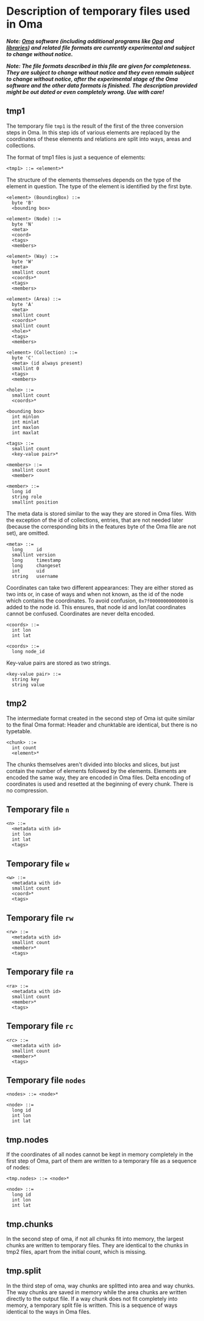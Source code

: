 # Description of temporary files used in Oma

***Note: [Oma](https://github.com/kumakyoo42/Oma) software (including
additional programs like [Opa](https://github.com/kumakyoo42/Opa) and
[libraries](https://github.com/kumakyoo42/OmaLibJava)) and related
file formats are currently experimental and subject to change without
notice.***

***Note: The file formats described in this file are given for
completeness. They are subject to change without notice and they even
remain subject to change without notice, after the experimental stage
of the Oma software and the other data formats is finished. The
description provided might be out dated or even completely wrong. Use
with care!***

## tmp1

The temporary file `tmp1` is the result of the first of the three
conversion steps in Oma. In this step ids of various elements are
replaced by the coordinates of these elements and relations are split
into ways, areas and collections.

The format of tmp1 files is just a sequence of elements:

    <tmp1> ::= <element>*

The structure of the elements themselves depends on the type of the
element in question. The type of the element is identified by the
first byte.

    <element> (BoundingBox) ::=
      byte 'B'
      <bounding box>

    <element> (Node) ::=
      byte 'N'
      <meta>
      <coord>
      <tags>
      <members>

    <element> (Way) ::=
      byte 'W'
      <meta>
      smallint count
      <coords>*
      <tags>
      <members>

    <element> (Area) ::=
      byte 'A'
      <meta>
      smallint count
      <coords>*
      smallint count
      <hole>*
      <tags>
      <members>

    <element> (Collection) ::=
      byte 'C'
      <meta> (id always present)
      smallint 0
      <tags>
      <members>

    <hole> ::=
      smallint count
      <coords>*

    <bounding box>
      int minlon
      int minlat
      int maxlon
      int maxlat

    <tags> ::=
      smallint count
      <key-value pair>*

    <members> ::=
      smallint count
      <member>

    <member> ::=
      long id
      string role
      smallint position

The meta data is stored similar to the way they are stored in Oma
files. With the exception of the id of collections, entries, that are
not needed later (because the corresponding bits in the features byte
of the Oma file are not set), are omitted.

    <meta> ::=
      long     id
      smallint version
      long     timestamp
      long     changeset
      int      uid
      string   username

Coordinates can take two different appearances: They are either stored
as two ints or, in case of ways and when not known, as the id of the
node which contains the coordinates. To avoid confusion,
`0x7f00000000000000` is added to the node id. This ensures, that node id
and lon/lat coordinates cannot be confused. Coordinates are never
delta encoded.

    <coords> ::=
      int lon
      int lat

    <coords> ::=
      long node_id

Key-value pairs are stored as two strings.

    <key-value pair> ::=
      string key
      string value

## tmp2

The intermediate format created in the second step of Oma ist quite
similar to the final Oma format: Header and chunktable are identical,
but there is no typetable.

    <chunk> ::=
      int count
      <element>*

The chunks themselves aren't divided into blocks and slices, but just
contain the number of elements followed by the elements. Elements are
encoded the same way, they are encoded in Oma files. Delta encoding of
coordinates is used and resetted at the beginning of every chunk.
There is no compression.

## Temporary file `n`

    <n> ::=
      <metadata with id>
      int lon
      int lat
      <tags>

## Temporary file `w`

    <w> ::=
      <metadata with id>
      smallint count
      <coord>*
      <tags>

## Temporary file `rw`

    <rw> ::=
      <metadata with id>
      smallint count
      <member>*
      <tags>

## Temporary file `ra`

    <ra> ::=
      <metadata with id>
      smallint count
      <member>*
      <tags>

## Temporary file `rc`

    <rc> ::=
      <metadata with id>
      smallint count
      <member>*
      <tags>

## Temporary file `nodes`

    <nodes> ::= <node>*

    <node> ::=
      long id
      int lon
      int lat

## tmp.nodes

If the coordinates of all nodes cannot be kept in memory completely in
the first step of Oma, part of them are written to a temporary file as
a sequence of nodes:

    <tmp.nodes> ::= <node>*

    <node> ::=
      long id
      int lon
      int lat

## tmp.chunks

In the second step of oma, if not all chunks fit into memory, the
largest chunks are written to temporary files. They are identical to
the chunks in tmp2 files, apart from the initial count, which is
missing.

## tmp.split

In the third step of oma, way chunks are splitted into area and way
chunks. The way chunks are saved in memory while the area chunks are
written directly to the output file. If a way chunk does not fit
completely into memory, a temporary split file is written. This is a
sequence of ways identical to the ways in Oma files.
